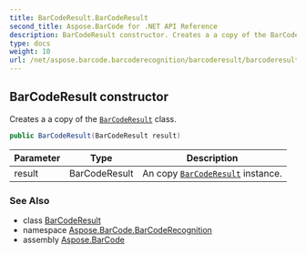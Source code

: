 ```yaml
---
title: BarCodeResult.BarCodeResult
second_title: Aspose.BarCode for .NET API Reference
description: BarCodeResult constructor. Creates a a copy of the BarCodeResult class
type: docs
weight: 10
url: /net/aspose.barcode.barcoderecognition/barcoderesult/barcoderesult/
---
```

## BarCodeResult constructor

Creates a a copy of the [`BarCodeResult`](../) class.

```csharp
public BarCodeResult(BarCodeResult result)
```

| Parameter | Type | Description |
| --- | --- | --- |
| result | BarCodeResult | An copy [`BarCodeResult`](../) instance. |

### See Also

* class [BarCodeResult](../)
* namespace [Aspose.BarCode.BarCodeRecognition](../../barcoderesult/)
* assembly [Aspose.BarCode](../../../)


